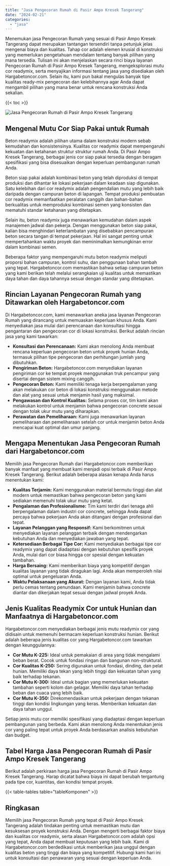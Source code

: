 ```yaml
---
title: "Jasa Pengecoran Rumah di Pasir Ampo Kresek Tangerang"
date: "2024-02-21"
categories: 
  - "jasa"
---
```



Menemukan jasa Pengecoran Rumah yang sesuai di Pasir Ampo Kresek Tangerang dapat merupakan tantangan tersendiri tanpa petunjuk jelas mengenai biaya dan kualitas. Tahap cor adalah elemen krusial di konstruksi yang memerlukan pengetahuan mendalam tentang banyak pilihan yang mana tersedia. Tulisan ini akan menjelaskan secara rinci biaya layanan Pengecoran Rumah di Pasir Ampo Kresek Tangerang, mengeksplorasi mutu cor readymix, serta menyajikan informasi tentang jasa yang disediakan oleh Hargabetoncor.com. Selain itu, kami pun bakal mengulas banyak tipe kualitas ready-mix pengecoran dan kelebihannya agar Anda dapat mengambil pilihan yang mana benar untuk rencana konstruksi Anda sekalian.

{{< toc >}}

![Jasa Pengecoran Rumah di Pasir Ampo Kresek Tangerang](https://hargareadymixid.github.io/hbc/readymix-hbc%20(20).png)

## Mengenal Mutu Cor Siap Pakai untuk Rumah

Beton readymix adalah pilihan utama dalam konstruksi modern sebab kemudahan dan konsistensinya. Kualitas cor readymix dapat mempengaruhi kekuatan dan ketahanan struktur struktur rumah Anda. Di Pasir Ampo Kresek Tangerang, berbagai jenis cor siap pakai tersedia dengan beragam spesifikasi yang bisa disesuaikan dengan keperluan pembangunan rumah Anda.

Beton siap pakai adalah kombinasi beton yang telah diproduksi di tempat produksi dan dihantar ke lokasi pekerjaan dalam keadaan siap digunakan. Satu kelebihan dari cor readymix adalah pengendalian mutu yang lebih baik daripada dengan campuran beton di lapangan. Tempat produksi pembuatan cor readymix memanfaatkan peralatan canggih dan bahan-bahan berkualitas untuk memproduksi kombinasi semen yang konsisten dan mematuhi standar ketahanan yang ditetapkan.

Selain itu, beton readymix juga menawarkan kemudahan dalam aspek manajemen jadwal dan pekerja. Dengan menggunakan beton siap pakai, kalian bisa menghindari keterlambatan yang disebabkan pencampuran beton secara tangan di tempat pekerjaan. Hal ini sangat penting untuk mempertahankan waktu proyek dan meminimalkan kemungkinan error dalam kombinasi semen.

Beberapa faktor yang mempengaruhi mutu beton readymix meliputi proporsi bahan campuran, kontrol suhu, dan penggunaan bahan tambah yang tepat. Hargabetoncor.com memastikan bahwa setiap campuran beton yang kami berikan telah melalui serangkaian uji kualitas untuk memastikan daya tahan dan daya tahannya sesuai dengan standar yang ditetapkan.

## Rincian Layanan Pengecoran Rumah yang Ditawarkan oleh Hargabetoncor.com

Di Hargabetoncor.com, kami menawarkan aneka jasa layanan Pengecoran Rumah yang dirancang untuk memuaskan keperluan khusus Anda. Kami menyediakan jasa mulai dari perencanaan dan konsultasi hingga pengantaran dan pengecoran cor di lokasi konstruksi. Berikut adalah rincian jasa yang kami tawarkan:

- **Konsultasi dan Perencanaan:** Kami akan menolong Anda membuat rencana keperluan pengecoran beton untuk proyek hunian Anda, termasuk pilihan tipe pengecoran dan perhitungan jumlah yang dibutuhkan.
- **Pengiriman Beton:** Hargabetoncor.com menyediakan layanan pengiriman cor ke tempat proyek menggunakan truk pencampur yang disertai dengan sistem mixing canggih.
- **Pengecoran Beton:** Kami memiliki tenaga kerja berpengalaman yang akan melakukan cor beton di lokasi konstruksi menggunakan metode dan alat yang sesuai untuk menjamin hasil yang maksimal.
- **Pengawasan dan Kontrol Kualitas:** Selama proses cor, tim kami akan melakukan kontrol untuk menjamin bahwa pengecoran concrete sesuai dengan tolak ukur mutu yang diharapkan.
- **Perawatan dan Pemeliharaan:** Kami juga menawarkan layanan pemeliharaan dan pemeliharaan setelah cor untuk menjamin beton Anda mencapai kuat optimal dan umur panjang.

## Mengapa Menentukan Jasa Pengecoran Rumah dari Hargabetoncor.com

Memilih jasa Pengecoran Rumah dari Hargabetoncor.com memberikan banyak manfaat yang membuat kami menjadi opsi terbaik di Pasir Ampo Kresek Tangerang. Berikut adalah beberapa alasan kenapa Anda harus menentukan kami:

- **Kualitas Terjamin:** Kami menggunakan material bermutu tinggi dan alat modern untuk memastikan bahwa pengecoran beton yang kami sediakan memenuhi tolak ukur mutu yang ketat.
- **Pengalaman dan Profesionalisme:** Tim kami terdiri dari tenaga ahli berpengalaman dalam industri cor concrete, sehingga Anda dapat percaya bahwa pekerjaan Anda akan ditangani dengan profesional dan tepat.
- **Layanan Pelanggan yang Responsif:** Kami berkomitmen untuk menyediakan layanan pelanggan terbaik dengan mendengarkan kebutuhan Anda dan menyediakan jawaban yang tepat.
- **Ketersediaan Berbagai Tipe Cor:** Kami menyediakan berbagai tipe cor readymix yang dapat diadaptasi dengan kebutuhan spesifik proyek Anda, mulai dari cor biasa hingga cor spesial dengan kekuatan tambahan.
- **Harga Bersaing:** Kami memberikan biaya yang kompetitif dengan kualitas layanan yang tidak diragukan lagi. Anda akan memperoleh nilai optimal untuk pengeluaran Anda.
- **Waktu Pelaksanaan yang Akurat:** Dengan layanan kami, Anda tidak perlu cemas tentang penundaan. Kami menjamin bahwa concrete diantar dan dikerjakan tepat sesuai dengan jadwal proyek Anda.

## Jenis Kualitas Readymix Cor untuk Hunian dan Manfaatnya di Hargabetoncor.com

Hargabetoncor.com menyediakan berbagai jenis mutu readymix cor yang didisain untuk memenuhi bermacam keperluan konstruksi hunian. Berikut adalah beberapa jenis kualitas cor yang Hargabetoncor.com tawarkan dengan keunggulannya:

- **Cor Mutu K-225:** Ideal untuk pemakaian di area yang tidak mengalami beban berat. Cocok untuk fondasi ringan dan bangunan non-struktural.
- **Cor Kualitas K-250:** Sering digunakan untuk fondasi, dinding, dan pelat hunian. Memiliki daya tekan yang lebih tinggi dan kekuatan tahan yang baik terhadap tekanan.
- **Cor Mutu K-300:** Ideal untuk bagian yang memerlukan kekuatan tambahan seperti kolom dan gelagar. Memiliki daya tahan terhadap beban dan cuaca yang lebih baik.
- **Cor Mutu K-350:** Direkomendasikan untuk pekerjaan dengan tekanan tinggi dan kondisi lingkungan yang keras. Memberikan kekuatan dan daya tahan unggul.

Setiap jenis mutu cor memiliki spesifikasi yang diadaptasi dengan keperluan pembangunan yang berbeda. Kami akan menolong Anda menentukan jenis cor yang paling tepat untuk proyek Anda berdasarkan analisis kebutuhan dan budget.

## Tabel Harga Jasa Pengecoran Rumah di Pasir Ampo Kresek Tangerang

Berikut adalah perkiraan harga jasa Pengecoran Rumah di Pasir Ampo Kresek Tangerang. Harap dicatat bahwa biaya ini dapat berubah tergantung pada tipe cor, kuantitas, dan kondisi tempat proyek.

{{< table-tables table="tableKomponen" >}}

## Ringkasan

Memilih jasa Pengecoran Rumah yang tepat di Pasir Ampo Kresek Tangerang adalah tindakan penting untuk memastikan mutu dan kesuksesan proyek konstruksi Anda. Dengan mengerti berbagai faktor biaya dan kualitas cor readymix, serta alasan Hargabetoncor.com adalah opsi yang tepat, Anda dapat membuat keputusan yang lebih baik. Kami di Hargabetoncor.com berdedikasi untuk memberikan jasa unggul dengan kualitas beton yang tinggi dan biaya yang kompetitif. Hubungi kami hari ini untuk konsultasi dan penawaran yang sesuai dengan keperluan Anda.
